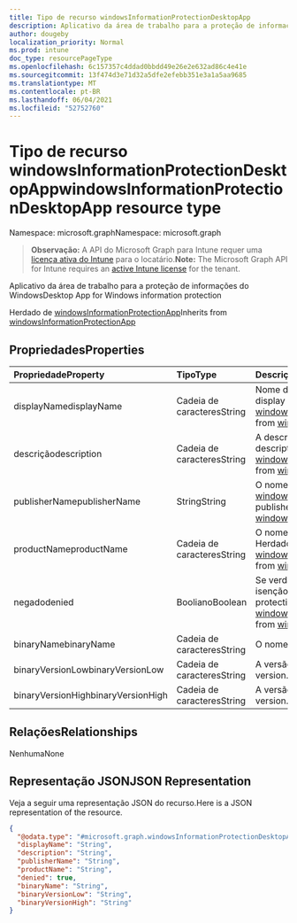 ```yaml
---
title: Tipo de recurso windowsInformationProtectionDesktopApp
description: Aplicativo da área de trabalho para a proteção de informações do Windows
author: dougeby
localization_priority: Normal
ms.prod: intune
doc_type: resourcePageType
ms.openlocfilehash: 6c157357c4ddad0bbdd49e26e2e632ad86c4e41e
ms.sourcegitcommit: 13f474d3e71d32a5dfe2efebb351e3a1a5aa9685
ms.translationtype: MT
ms.contentlocale: pt-BR
ms.lasthandoff: 06/04/2021
ms.locfileid: "52752760"
---
```

# <a name="windowsinformationprotectiondesktopapp-resource-type"></a><span data-ttu-id="3a41a-103">Tipo de recurso windowsInformationProtectionDesktopApp</span><span class="sxs-lookup"><span data-stu-id="3a41a-103">windowsInformationProtectionDesktopApp resource type</span></span>

<span data-ttu-id="3a41a-104">Namespace: microsoft.graph</span><span class="sxs-lookup"><span data-stu-id="3a41a-104">Namespace: microsoft.graph</span></span>

> <span data-ttu-id="3a41a-105">**Observação:** A API do Microsoft Graph para Intune requer uma [licença ativa do Intune](https://go.microsoft.com/fwlink/?linkid=839381) para o locatário.</span><span class="sxs-lookup"><span data-stu-id="3a41a-105">**Note:** The Microsoft Graph API for Intune requires an [active Intune license](https://go.microsoft.com/fwlink/?linkid=839381) for the tenant.</span></span>

<span data-ttu-id="3a41a-106">Aplicativo da área de trabalho para a proteção de informações do Windows</span><span class="sxs-lookup"><span data-stu-id="3a41a-106">Desktop App for Windows information protection</span></span>


<span data-ttu-id="3a41a-107">Herdado de [windowsInformationProtectionApp](../resources/intune-mam-windowsinformationprotectionapp.md)</span><span class="sxs-lookup"><span data-stu-id="3a41a-107">Inherits from [windowsInformationProtectionApp](../resources/intune-mam-windowsinformationprotectionapp.md)</span></span>

## <a name="properties"></a><span data-ttu-id="3a41a-108">Propriedades</span><span class="sxs-lookup"><span data-stu-id="3a41a-108">Properties</span></span>
|<span data-ttu-id="3a41a-109">Propriedade</span><span class="sxs-lookup"><span data-stu-id="3a41a-109">Property</span></span>|<span data-ttu-id="3a41a-110">Tipo</span><span class="sxs-lookup"><span data-stu-id="3a41a-110">Type</span></span>|<span data-ttu-id="3a41a-111">Descrição</span><span class="sxs-lookup"><span data-stu-id="3a41a-111">Description</span></span>|
|:---|:---|:---|
|<span data-ttu-id="3a41a-112">displayName</span><span class="sxs-lookup"><span data-stu-id="3a41a-112">displayName</span></span>|<span data-ttu-id="3a41a-113">Cadeia de caracteres</span><span class="sxs-lookup"><span data-stu-id="3a41a-113">String</span></span>|<span data-ttu-id="3a41a-114">Nome de exibição do aplicativo.</span><span class="sxs-lookup"><span data-stu-id="3a41a-114">App display name.</span></span> <span data-ttu-id="3a41a-115">Herdado de [windowsInformationProtectionApp](../resources/intune-mam-windowsinformationprotectionapp.md)</span><span class="sxs-lookup"><span data-stu-id="3a41a-115">Inherited from [windowsInformationProtectionApp](../resources/intune-mam-windowsinformationprotectionapp.md)</span></span>|
|<span data-ttu-id="3a41a-116">descrição</span><span class="sxs-lookup"><span data-stu-id="3a41a-116">description</span></span>|<span data-ttu-id="3a41a-117">Cadeia de caracteres</span><span class="sxs-lookup"><span data-stu-id="3a41a-117">String</span></span>|<span data-ttu-id="3a41a-118">A descrição do aplicativo.</span><span class="sxs-lookup"><span data-stu-id="3a41a-118">The app's description.</span></span> <span data-ttu-id="3a41a-119">Herdado de [windowsInformationProtectionApp](../resources/intune-mam-windowsinformationprotectionapp.md)</span><span class="sxs-lookup"><span data-stu-id="3a41a-119">Inherited from [windowsInformationProtectionApp](../resources/intune-mam-windowsinformationprotectionapp.md)</span></span>|
|<span data-ttu-id="3a41a-120">publisherName</span><span class="sxs-lookup"><span data-stu-id="3a41a-120">publisherName</span></span>|<span data-ttu-id="3a41a-121">String</span><span class="sxs-lookup"><span data-stu-id="3a41a-121">String</span></span>|<span data-ttu-id="3a41a-122">O nome do fornecedor herdado de [windowsInformationProtectionApp](../resources/intune-mam-windowsinformationprotectionapp.md)</span><span class="sxs-lookup"><span data-stu-id="3a41a-122">The publisher name Inherited from [windowsInformationProtectionApp](../resources/intune-mam-windowsinformationprotectionapp.md)</span></span>|
|<span data-ttu-id="3a41a-123">productName</span><span class="sxs-lookup"><span data-stu-id="3a41a-123">productName</span></span>|<span data-ttu-id="3a41a-124">Cadeia de caracteres</span><span class="sxs-lookup"><span data-stu-id="3a41a-124">String</span></span>|<span data-ttu-id="3a41a-125">O nome do produto.</span><span class="sxs-lookup"><span data-stu-id="3a41a-125">The product name.</span></span> <span data-ttu-id="3a41a-126">Herdado de [windowsInformationProtectionApp](../resources/intune-mam-windowsinformationprotectionapp.md)</span><span class="sxs-lookup"><span data-stu-id="3a41a-126">Inherited from [windowsInformationProtectionApp](../resources/intune-mam-windowsinformationprotectionapp.md)</span></span>|
|<span data-ttu-id="3a41a-127">negado</span><span class="sxs-lookup"><span data-stu-id="3a41a-127">denied</span></span>|<span data-ttu-id="3a41a-128">Booliano</span><span class="sxs-lookup"><span data-stu-id="3a41a-128">Boolean</span></span>|<span data-ttu-id="3a41a-129">Se verdadeiro, é negada proteção ou isenção ao aplicativo.</span><span class="sxs-lookup"><span data-stu-id="3a41a-129">If true, app is denied protection or exemption.</span></span> <span data-ttu-id="3a41a-130">Herdado de [windowsInformationProtectionApp](../resources/intune-mam-windowsinformationprotectionapp.md)</span><span class="sxs-lookup"><span data-stu-id="3a41a-130">Inherited from [windowsInformationProtectionApp](../resources/intune-mam-windowsinformationprotectionapp.md)</span></span>|
|<span data-ttu-id="3a41a-131">binaryName</span><span class="sxs-lookup"><span data-stu-id="3a41a-131">binaryName</span></span>|<span data-ttu-id="3a41a-132">Cadeia de caracteres</span><span class="sxs-lookup"><span data-stu-id="3a41a-132">String</span></span>|<span data-ttu-id="3a41a-133">O nome binário.</span><span class="sxs-lookup"><span data-stu-id="3a41a-133">The binary name.</span></span>|
|<span data-ttu-id="3a41a-134">binaryVersionLow</span><span class="sxs-lookup"><span data-stu-id="3a41a-134">binaryVersionLow</span></span>|<span data-ttu-id="3a41a-135">Cadeia de caracteres</span><span class="sxs-lookup"><span data-stu-id="3a41a-135">String</span></span>|<span data-ttu-id="3a41a-136">A versão binária inferior.</span><span class="sxs-lookup"><span data-stu-id="3a41a-136">The lower binary version.</span></span>|
|<span data-ttu-id="3a41a-137">binaryVersionHigh</span><span class="sxs-lookup"><span data-stu-id="3a41a-137">binaryVersionHigh</span></span>|<span data-ttu-id="3a41a-138">Cadeia de caracteres</span><span class="sxs-lookup"><span data-stu-id="3a41a-138">String</span></span>|<span data-ttu-id="3a41a-139">A versão binária superior.</span><span class="sxs-lookup"><span data-stu-id="3a41a-139">The high binary version.</span></span>|

## <a name="relationships"></a><span data-ttu-id="3a41a-140">Relações</span><span class="sxs-lookup"><span data-stu-id="3a41a-140">Relationships</span></span>
<span data-ttu-id="3a41a-141">Nenhuma</span><span class="sxs-lookup"><span data-stu-id="3a41a-141">None</span></span>

## <a name="json-representation"></a><span data-ttu-id="3a41a-142">Representação JSON</span><span class="sxs-lookup"><span data-stu-id="3a41a-142">JSON Representation</span></span>
<span data-ttu-id="3a41a-143">Veja a seguir uma representação JSON do recurso.</span><span class="sxs-lookup"><span data-stu-id="3a41a-143">Here is a JSON representation of the resource.</span></span>
<!-- {
  "blockType": "resource",
  "@odata.type": "microsoft.graph.windowsInformationProtectionDesktopApp"
}
-->
``` json
{
  "@odata.type": "#microsoft.graph.windowsInformationProtectionDesktopApp",
  "displayName": "String",
  "description": "String",
  "publisherName": "String",
  "productName": "String",
  "denied": true,
  "binaryName": "String",
  "binaryVersionLow": "String",
  "binaryVersionHigh": "String"
}
```




